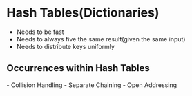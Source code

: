 <h1>Hash Tables(Dictionaries)</h1>

 - Needs to be fast
 - Needs to always five the same result(given the same input)
 - Needs to distribute keys uniformly

<h2>Occurrences within Hash Tables</h2>
 - Collision Handling
 - Separate Chaining
 - Open Addressing